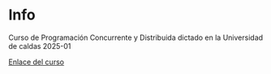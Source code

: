 # Info
Curso de Programación Concurrente y Distribuida dictado en la Universidad de caldas 2025-01

<a href="https://bioaiteamlearning.github.io/ProgCD_2025_01_Ucaldas/intro.html" target="_blank">Enlace del curso</a>